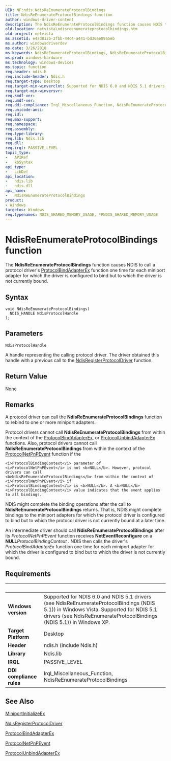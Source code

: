 ```yaml
---
UID: NF:ndis.NdisReEnumerateProtocolBindings
title: NdisReEnumerateProtocolBindings function
author: windows-driver-content
description: The NdisReEnumerateProtocolBindings function causes NDIS to call a protocol driver's ProtocolBindAdapterEx function one time for each miniport adapter for which the driver is configured to bind but to which the driver is not currently bound.
old-location: netvista\ndisreenumerateprotocolbindings.htm
old-project: netvista
ms.assetid: e47d812b-2fbb-44c4-a441-bd30ae89a5eb
ms.author: windowsdriverdev
ms.date: 3/26/2018
ms.keywords: NdisReEnumerateProtocolBindings, NdisReEnumerateProtocolBindings function [Network Drivers Starting with Windows Vista], ndis/NdisReEnumerateProtocolBindings, netvista.ndisreenumerateprotocolbindings, protocol_ndis_functions_ref_097465b9-b6e9-435a-8ac4-6d302363e946.xml
ms.prod: windows-hardware
ms.technology: windows-devices
ms.topic: function
req.header: ndis.h
req.include-header: Ndis.h
req.target-type: Desktop
req.target-min-winverclnt: Supported for NDIS 6.0 and NDIS 5.1 drivers (see       NdisReEnumerateProtocolBindings (NDIS 5.1)) in Windows Vista. Supported for NDIS 5.1 drivers (see       NdisReEnumerateProtocolBindings (NDIS 5.1)) in Windows XP.
req.target-min-winversvr: 
req.kmdf-ver: 
req.umdf-ver: 
req.ddi-compliance: Irql_Miscellaneous_Function, NdisReEnumerateProtocolBindings
req.unicode-ansi: 
req.idl: 
req.max-support: 
req.namespace: 
req.assembly: 
req.type-library: 
req.lib: Ndis.lib
req.dll: 
req.irql: PASSIVE_LEVEL
topic_type:
-	APIRef
-	kbSyntax
api_type:
-	LibDef
api_location:
-	ndis.lib
-	ndis.dll
api_name:
-	NdisReEnumerateProtocolBindings
product:
- Windows
targetos: Windows
req.typenames: NDIS_SHARED_MEMORY_USAGE, *PNDIS_SHARED_MEMORY_USAGE
---
```



# NdisReEnumerateProtocolBindings function
The 
  <b>NdisReEnumerateProtocolBindings</b> function causes NDIS to call a protocol driver's 
  <a href="https://msdn.microsoft.com/1958722e-012e-4110-a82c-751744bcf9b5">ProtocolBindAdapterEx</a> function one
  time for each miniport adapter for which the driver is configured to bind but to which the driver is not
  currently bound.

## Syntax

```
void NdisReEnumerateProtocolBindings(
  NDIS_HANDLE NdisProtocolHandle
);
```

## Parameters

`NdisProtocolHandle`

A handle representing the calling protocol driver. The driver obtained this handle with a previous
     call to the 
     <a href="https://msdn.microsoft.com/b48571eb-13a2-4541-80ac-c8d31f378d37">
     NdisRegisterProtocolDriver</a> function.


## Return Value

None

## Remarks

A protocol driver can call the 
    <b>NdisReEnumerateProtocolBindings</b> function to rebind to one or more miniport adapters.

Protocol drivers cannot call 
    <b>NdisReEnumerateProtocolBindings</b> from within the context of the 
    <a href="https://msdn.microsoft.com/1958722e-012e-4110-a82c-751744bcf9b5">ProtocolBindAdapterEx</a>, or 
    <a href="https://msdn.microsoft.com/19fa7be2-acb9-42f6-bd9f-5be3e3c8b5fa">
    ProtocolUnbindAdapterEx</a> functions. Also, protocol drivers cannot call 
    <b>NdisReEnumerateProtocolBindings</b> from within the context of the 
    <a href="https://msdn.microsoft.com/3f50bcba-c7d2-4d81-bd8b-6080e08fbe74">ProtocolNetPnPEvent</a> function if the
    
    <i>ProtocolBindingContext</i> parameter of 
    <i>ProtocolNetPnPEvent</i> is not <b>NULL</b>. However, protocol drivers can call 
    <b>NdisReEnumerateProtocolBindings</b> from within the context of 
    <i>ProtocolNetPnPEvent</i> if 
    <i>ProtocolBindingContext</i> is <b>NULL</b>. A <b>NULL</b><i>ProtocolBindingContext</i> value indicates that the event applies to all bindings.

NDIS might complete the binding operations after the call to 
    <b>NdisReEnumerateProtocolBindings</b> returns. That is, NDIS might complete bindings to the miniport
    adapters for which the protocol driver is configured to bind but to which the protocol driver is not
    currently bound at a later time.

An intermediate driver should call 
    <b>NdisReEnumerateProtocolBindings</b> after its 
    <i>ProtocolNetPnPEvent</i> function receives 
    <b>NetEventReconfigure</b> on a <b>NULL</b><i>ProtocolBindingContext</i> . NDIS then calls the driver's 
    <i>ProtocolBindAdapterEx</i> function one time for each miniport adapter for which the driver is
    configured to bind but to which the driver is not currently bound.

## Requirements
| &nbsp; | &nbsp; |
| ---- |:---- |
| **Windows version** | Supported for NDIS 6.0 and NDIS 5.1 drivers (see       NdisReEnumerateProtocolBindings (NDIS 5.1)) in Windows Vista. Supported for NDIS 5.1 drivers (see       NdisReEnumerateProtocolBindings (NDIS 5.1)) in Windows XP.  |
| **Target Platform** | Desktop |
| **Header** | ndis.h (include Ndis.h) |
| **Library** | Ndis.lib |
| **IRQL** | PASSIVE_LEVEL |
| **DDI compliance rules** | Irql_Miscellaneous_Function, NdisReEnumerateProtocolBindings |

## See Also

<a href="https://msdn.microsoft.com/b2b2a15d-4183-4022-bb08-2d97aa26d4b1">MiniportInitializeEx</a>



<a href="https://msdn.microsoft.com/library/windows/hardware/ff564520">NdisRegisterProtocolDriver</a>



<a href="https://msdn.microsoft.com/1958722e-012e-4110-a82c-751744bcf9b5">ProtocolBindAdapterEx</a>



<a href="https://msdn.microsoft.com/3f50bcba-c7d2-4d81-bd8b-6080e08fbe74">ProtocolNetPnPEvent</a>



<a href="https://msdn.microsoft.com/19fa7be2-acb9-42f6-bd9f-5be3e3c8b5fa">ProtocolUnbindAdapterEx</a>